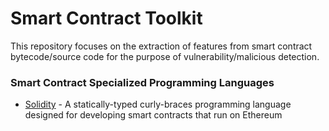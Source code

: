 # Smart Contract Toolkit 

This repository focuses on the extraction of features from smart contract bytecode/source code for the purpose of vulnerability/malicious detection.

### Smart Contract Specialized Programming Languages
* [Solidity](https://soliditylang.org/) - A statically-typed curly-braces programming language designed for developing smart contracts that run on Ethereum
